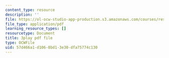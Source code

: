```yaml
---
content_type: resource
description: ''
file: https://ol-ocw-studio-app-production.s3.amazonaws.com/courses/res-18-009-learn-differential-equations-up-close-with-gilbert-strang-and-cleve-moler-fall-2015/57d466a1d1068bd13e30dfa75774c130_lL0oUZGMhXc.pdf
file_type: application/pdf
learning_resource_types: []
resourcetype: Document
title: 3play pdf file
type: OCWFile
uid: 57d466a1-d106-8bd1-3e30-dfa75774c130
---
```

